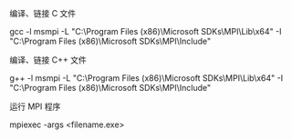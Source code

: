 编译、链接 C 文件


gcc <filename>  -l msmpi -L "C:\Program Files (x86)\Microsoft SDKs\MPI\Lib\x64" -I "C:\Program Files (x86)\Microsoft SDKs\MPI\Include"



编译、链接 C++ 文件


g++ <filename>  -l msmpi -L "C:\Program Files (x86)\Microsoft SDKs\MPI\Lib\x64" -I "C:\Program Files (x86)\Microsoft SDKs\MPI\Include"



运行 MPI 程序


mpiexec  -args <filename.exe>

